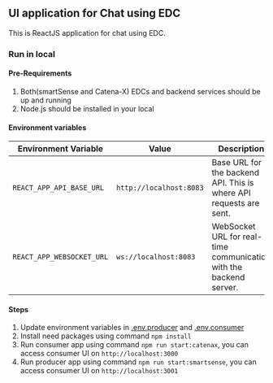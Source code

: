 ## UI application for Chat using EDC

This is ReactJS application for chat using EDC.

### Run in local

#### Pre-Requirements

1. Both(smartSense and Catena-X) EDCs and backend services should be up and running
2. Node.js should be installed in your local

#### Environment variables

| Environment Variable      | Value                   | Description                                                         |
|---------------------------|-------------------------|---------------------------------------------------------------------|
| `REACT_APP_API_BASE_URL`  | `http://localhost:8083` | Base URL for the backend API. This is where API requests are sent.  |
| `REACT_APP_WEBSOCKET_URL` | `ws://localhost:8083`   | WebSocket URL for real-time communication with the backend server.  |


#### Steps

1. Update environment variables in  [.env.producer](.env.smartsense) and [.env.consumer](.env.catena-x)
2. Install need packages using command ``npm install``
3. Run consumer app using command ``npm run start:catenax``, you can access consumer UI on ``http://localhost:3000``
4. Run producer app using command ``npm run start:smartsense``, you can access consumer UI on ``http://localhost:3001``

